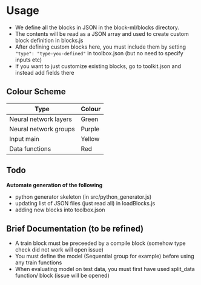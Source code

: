 # Usage

- We define all the blocks in JSON in the block-ml/blocks directory.
- The contents will be read as a JSON array and used to create custom block definition in blocks.js
- After defining custom blocks here, you must include them by setting `"type": "type-you-defined"` in toolbox.json (but no need to specify inputs etc)
- If you want to just customize existing blocks, go to toolkit.json and instead add fields there

## Colour Scheme

| Type                  | Colour |
| --------------------- | ------ |
| Neural network layers | Green  |
| Neural network groups | Purple |
| Input main            | Yellow |
| Data functions        | Red    |

## Todo

**Automate generation of the following**

- python generator skeleton (in src/python_generator.js)
- updating list of JSON files (just read all) in loadBlocks.js
- adding new blocks into toolbox.json

## Brief Documentation (to be refined)

- A train block must be preceeded by a compile block (somehow type check did not work will open issue)
- You must define the model (Sequential group for example) before using any train functions
- When evaluating model on test data, you must first have used split_data function/ block (issue will be opened)
